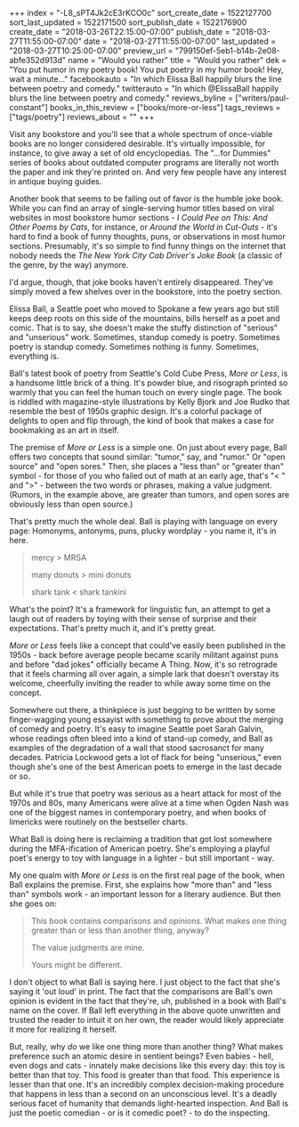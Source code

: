 +++
index = "-L8_sPT4Jk2cE3rKCO0c"
sort_create_date = 1522127700
sort_last_updated = 1522171500
sort_publish_date = 1522176900
create_date = "2018-03-26T22:15:00-07:00"
publish_date = "2018-03-27T11:55:00-07:00"
date = "2018-03-27T11:55:00-07:00"
last_updated = "2018-03-27T10:25:00-07:00"
preview_url = "799150ef-5eb1-b14b-2e08-abfe352d913d"
name = "Would you rather"
title = "Would you rather"
dek = "You put humor in my poetry book! You put poetry in my humor book! Hey, wait a minute..."
facebookauto = "In which Elissa Ball happily blurs the line between poetry and comedy."
twitterauto = "In which @ElissaBall happily blurs the line between poetry and comedy."
reviews_byline = ["writers/paul-constant"]
books_in_this_review = ["books/more-or-less"]
tags_reviews = ["tags/poetry"]
reviews_about = ""
+++

Visit any bookstore and you'll see that a whole spectrum of once-viable books are no longer considered desirable. It's virtually impossible, for instance, to give away a set of old encyclopedias. The "…for Dummies" series of books about outdated computer programs are literally not worth the paper and ink they're printed on. And very few people have any interest in antique buying guides.

Another book that seems to be falling out of favor is the humble joke book. While you can find an array of single-serving humor titles based on viral websites in most bookstore humor sections - *I Could Pee on This: And Other Poems by Cats*, for instance, or *Around the World in Cut-Outs* - it's hard to find a book of funny thoughts, puns, or observations in most humor sections. Presumably, it's so simple to find funny things on the internet that nobody needs the *The New York City Cab Driver's Joke Book* (a classic of the genre, by the way) anymore.

I'd argue, though, that joke books haven't entirely disappeared. They've simply moved a few shelves over in the bookstore, into the poetry section.

Elissa Ball, a Seattle poet who moved to Spokane a few years ago but still keeps deep roots on this side of the mountains, bills herself as a poet and comic. That is to say, she doesn't make the stuffy distinction of "serious" and "unserious" work. Sometimes, standup comedy is poetry. Sometimes poetry is standup comedy. Sometimes nothing is funny. Sometimes, everything is.

Ball's latest book of poetry from Seattle's Cold Cube Press, *More or Less*, is a handsome little brick of a thing. It's powder blue, and risograph printed so warmly that you can feel the human touch on every single page. The book is riddled with magazine-style illustrations by Kelly Bjork and Joe Rudko that resemble the best of 1950s graphic design. It's a colorful package of delights to open and flip through, the kind of book that makes a case for bookmaking as an art in itself.

The premise of *More or Less* is a simple one. On just about every page, Ball offers two concepts that sound similar: "tumor," say, and "rumor." Or "open source" and "open sores." Then, she places a "less than" or "greater than" symbol - for those of you who failed out of math at an early age, that's "< " and ">" -  between the two words or phrases, making a value judgment. (Rumors, in the example above, are greater than tumors, and open sores are obviously less than open source.)

That's pretty much the whole deal. Ball is playing with language on every page: Homonyms, antonyms, puns, plucky wordplay - you name it, it's in here. 

<blockquote><p>mercy > MRSA</p>
<p>many donuts > mini donuts</p>
<p>shark tank < shark tankini</p></blockquote>

What's the point? It's a framework for linguistic fun, an attempt to get a laugh out of readers by toying with their sense of surprise and their expectations. That's pretty much it, and it's pretty great.

*More or Less* feels like a concept that could've easily been published in the 1950s - back before average people became scarily militant against puns and before "dad jokes" officially became A Thing. Now, it's so retrograde that it feels charming all over again, a simple lark that doesn't overstay its welcome, cheerfully inviting the reader to while away some time on the concept.

Somewhere out there, a thinkpiece is just begging to be written by some finger-wagging young essayist with something to prove about the merging of comedy and poetry. It's easy to imagine Seattle poet Sarah Galvin, whose readings often bleed into a kind of stand-up comedy, and Ball as examples of the degradation of a wall that stood sacrosanct for many decades. Patricia Lockwood gets a lot of flack for being "unserious," even though she's one of the best American poets to emerge in the last decade or so. 

But while it's true that poetry was serious as a heart attack for most of the 1970s and 80s, many Americans were alive at a time when Ogden Nash was one of the biggest names in contemporary poetry, and when books of limericks were routinely on the bestseller charts.

What Ball is doing here is reclaiming a tradition that got lost somewhere during the MFA-ification of American poetry. She's employing a playful poet's energy to toy with language in a lighter - but still important - way.

My one qualm with *More or Less* is on the first real page of the book, when Ball explains the premise.  First, she explains how "more than" and "less than" symbols work - an important lesson for a literary audience. But then she goes on:

<blockquote><p>This book contains comparisons and opinions. What makes one thing greater than or less than another thing, anyway?</p>

<p>The value judgments are mine.</p>
<p>Yours might be different.</p></blockquote>

I don't object to what Ball is saying here. I just object to the fact that she's saying it 'out loud' in print. The fact that the comparisons are Ball's own opinion is evident in the fact that they're, uh, published in a book with Ball's name on the cover. If Ball left everything in the above quote unwritten and trusted the reader to intuit it on her own, the reader would likely appreciate it more for realizing it herself.

But, really, why *do* we like one thing more than another thing? What makes preference such an atomic desire in sentient beings? Even babies - hell, even dogs and cats - innately make decisions like this every day: this toy is better than that toy. This food is greater than that food. This experience is lesser than that one. It's an incredibly complex decision-making procedure that happens in less than a second on an unconscious level. It's a deadly serious facet of humanity that demands light-hearted inspection. And Ball is just the poetic comedian - or is it comedic poet? - to do the inspecting.
